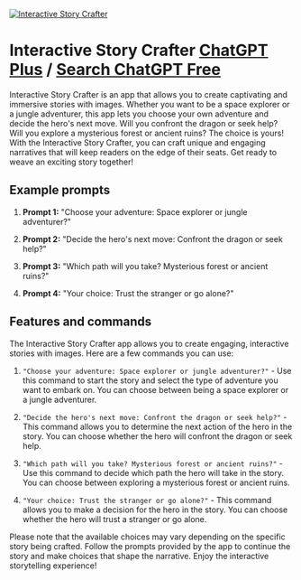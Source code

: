 
[![Interactive Story Crafter](https://files.oaiusercontent.com/file-Zso6ScM6Q4DXrWFG8gwkhdOD?se=2123-10-19T09%3A38%3A25Z&sp=r&sv=2021-08-06&sr=b&rscc=max-age%3D31536000%2C%20immutable&rscd=attachment%3B%20filename%3D4b5cf1e4-e8a4-4bbd-820a-1913f843392d.png&sig=wUxKns08vLIpzAmb41449bm5sbA76F%2BtThs0TcZI8IA%3D)](https://chat.openai.com/g/g-kwDaQhtFI-interactive-story-crafter)

# Interactive Story Crafter [ChatGPT Plus](https://chat.openai.com/g/g-kwDaQhtFI-interactive-story-crafter) / [Search ChatGPT Free](https://gptcall.net/index.html#/?search=Interactive%20Story%20Crafter)

Interactive Story Crafter is an app that allows you to create captivating and immersive stories with images. Whether you want to be a space explorer or a jungle adventurer, this app lets you choose your own adventure and decide the hero's next move. Will you confront the dragon or seek help? Will you explore a mysterious forest or ancient ruins? The choice is yours! With the Interactive Story Crafter, you can craft unique and engaging narratives that will keep readers on the edge of their seats. Get ready to weave an exciting story together!

## Example prompts

1. **Prompt 1:** "Choose your adventure: Space explorer or jungle adventurer?"

2. **Prompt 2:** "Decide the hero's next move: Confront the dragon or seek help?"

3. **Prompt 3:** "Which path will you take? Mysterious forest or ancient ruins?"

4. **Prompt 4:** "Your choice: Trust the stranger or go alone?"

## Features and commands

The Interactive Story Crafter app allows you to create engaging, interactive stories with images. Here are a few commands you can use:

1. `"Choose your adventure: Space explorer or jungle adventurer?"` - Use this command to start the story and select the type of adventure you want to embark on. You can choose between being a space explorer or a jungle adventurer.

2. `"Decide the hero's next move: Confront the dragon or seek help?"` - This command allows you to determine the next action of the hero in the story. You can choose whether the hero will confront the dragon or seek help.

3. `"Which path will you take? Mysterious forest or ancient ruins?"` - Use this command to decide which path the hero will take in the story. You can choose between exploring a mysterious forest or ancient ruins.

4. `"Your choice: Trust the stranger or go alone?"` - This command allows you to make a decision for the hero in the story. You can choose whether the hero will trust a stranger or go alone.

Please note that the available choices may vary depending on the specific story being crafted. Follow the prompts provided by the app to continue the story and make choices that shape the narrative. Enjoy the interactive storytelling experience!


